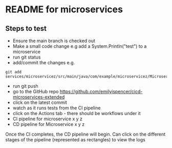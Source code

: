 # README for microservices

## Steps to test

* Ensure the main branch is checked out
* Make a small code change e.g add a System.Println("test") to a microservice
* run git status
* add/commit the changes e.g. 
```
git add services/microservicez/src/main/java/com/example/microservicez/MicroservicezApplication.java
```
* run git push
* go to the GitHub repo https://github.com/emilyjspencer/cicd-microservices-extended
* click on the latest commit 
* watch as it runs tests from the CI pipeline
* click on the Actions tab - there should be workflows under it 
* CI pipeline for microservice x y z
* CD pipeline for Microservice x y z

Once the CI completes, the CD pipeline will begin.
Can click on the different stages of the pipeline (represented as rectangles) to view the logs